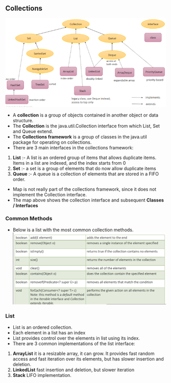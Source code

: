## Collections

![img_1.png](img_1.png)

- A **collection** is a group of objects contained in another object or data structure. 
- The **Collection** is the java.util.Collection interface from which List, Set and Queue extend. 
- The **Collections framework** is a group of classes in the java.util package for operating on collections. 
- There are 3 main interfaces in the collections framework: 
1. **List** :- A list is an ordered group of items that allows duplicate items. Items in a list are indexed, and the index starts from 0
2. **Set** :- a set is a group of elements that do now allow duplicate items
3. **Queue** :- A queue is a collection of elements that are stored in a FIFO order. 

- Map is not really part of the collections framework, since it does not implement the Collection interface. 
- The map above shows the collection interface and subsequent **Classes / Interfaces**

### Common Methods 
- Below is a list with the most common collection methods. 
![img_2.png](img_2.png)

### List 

 - List is an ordered collection. 
 - Each element in a list has an index 
 - List provides control over the elements in list using its index.
 - There are 3 common implementations of the list interface: 
1. **ArrayList** it is a resizable array, it can grow. It provides fast random access and fast iteration over its elements, but has slower insertion and deletion. 
2. **LinkedList** fast insertion and deletion, but slower iteration
3. **Stack** LIFO implementation. 

